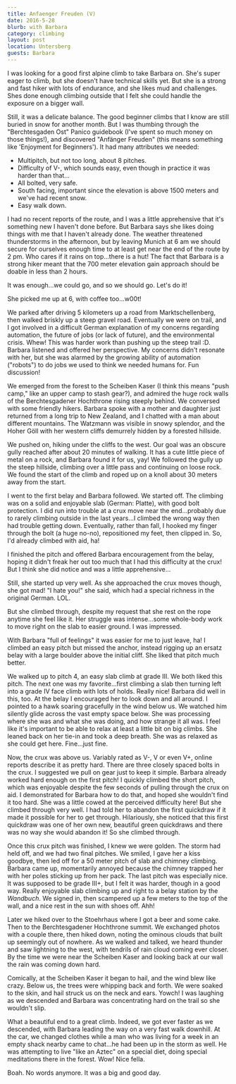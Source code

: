 ```yaml
---
title: Anfaenger Freuden (V)
date: 2016-5-28
blurb: with Barbara
category: climbing
layout: post
location: Untersberg
guests: Barbara
---
```


I was looking for a good first alpine climb to take Barbara on. She's super
eager to climb, but she doesn't have technical skills yet. But she is a strong
and fast hiker with lots of endurance, and she likes mud and challenges. Shes
done enough climbing outside that I felt she could handle the exposure on a
bigger wall.

Still, it was a delicate balance. The good beginner climbs that I know are still
buried in snow for another month. But I was thumbing through the "Berchtesgaden
Ost" Panico guidebook (I've spent so much money on those things!), and
discovered "Anfänger Freuden" (this means something like 'Enjoyment for
Beginners'). It had many attributes we needed:

 * Multipitch, but not too long, about 8 pitches.
 * Difficulty of V-, which sounds easy, even though in practice it was harder than that...
 * All bolted, very safe.
 * South facing, important since the elevation is above 1500 meters and we've had recent snow.
 * Easy walk down.

I had no recent reports of the route, and I was a little apprehensive that it's
something new I haven't done before. But Barbara says she likes doing things
with me that I haven't already done. The weather threatened thunderstorms in the
afternoon, but by leaving Munich at 6 am we should secure for ourselves enough
time to at least get near the end of the route by 2 pm. Who cares if it rains on
top...there is a hut! The fact that Barbara is a strong hiker meant that the 700
meter elevation gain approach should be doable in less than 2 hours.

It was enough...we could go, and so we should go. Let's do it!

She picked me up at 6, with coffee too...w00t!

We parked after driving 5 kilometers up a road from Marktschellenberg, then
walked briskly up a steep gravel road. Eventually we were on trail, and I got
involved in a difficult German explanation of my concerns regarding automation,
the future of jobs (or lack of future), and the environmental crisis. Whew! This
was harder work than pushing up the steep trail :D. Barbara listened and offered
her perspective. My concerns didn't resonate with her, but she was alarmed by
the growing ability of automation ("robots") to do jobs we used to think we
needed humans for. Fun discussion!

We emerged from the forest to the Scheiben Kaser (I think this means "push
camp," like an upper camp to stash gear?), and admired the huge rock walls of
the Berchtesgadener Hochthrone rising steeply behind. We conversed with some
friendly hikers. Barbara spoke with a mother and daughter just returned from a
long trip to New Zealand, and I chatted with a man about different
mountains. The Watzmann was visible in snowy splendor, and the Hoher Göll with
her western cliffs demurrely hidden by a forested hillside.

We pushed on, hiking under the cliffs to the west. Our goal was an obscure gully
reached after about 20 minutes of walking. It has a cute little piece of metal
on a rock, and Barbara found it for us, yay! We followed the gully up the steep
hillside, climbing over a little pass and continuing on loose rock. We found the
start of the climb and roped up on a knoll about 30 meters away from the start.

I went to the first belay and Barbara followed. We started off. The climbing was
on a solid and enjoyable slab (German: Platte), with good bolt protection. I did
run into trouble at a crux move near the end...probably due to rarely climbing
outside in the last years...I climbed the wrong way then had trouble getting
down. Eventually, rather than fall, I hooked my finger through the bolt (a huge
no-no), repositioned my feet, then clipped in. So, I'd already climbed with aid,
ha!

I finished the pitch and offered Barbara encouragement from the belay, hoping it
didn't freak her out too much that I had this difficulty at the crux! But I
think she did notice and was a little apprehensive...

Still, she started up very well. As she approached the crux moves though, she
got mad! "I hate you!" she said, which had a special richness in the original
German. LOL.

But she climbed through, despite my request that she rest on the rope anytime
she feel like it. Her struggle was intense...some whole-body work to move right
on the slab to easier ground. I was impressed.

With Barbara "full of feelings" it was easier for me to just leave, ha! I
climbed an easy pitch but missed the anchor, instead rigging up an ersatz belay
with a large boulder above the initial cliff. She liked that pitch much better.

We walked up to pitch 4, an easy slab climb at grade III. We both liked this
pitch. The next one was my favorite...first climbing a slab then turning left
into a grade IV face climb with lots of holds. Really nice! Barbara did well in
this, too. At the belay I encouraged her to look down and all around. I pointed
to a hawk soaring gracefully in the wind below us. We watched him silently glide
across the vast empty space below. She was processing where she was and what she
was doing, and how strange it all was. I feel like it's important to be able to
relax at least a little bit on big climbs. She leaned back on her tie-in and
took a deep breath. She was as relaxed as she could get here. Fine...just fine.

Now, the crux was above us. Variably rated as V-, V or even V+, online reports
describe it as pretty hard. There are three closely spaced bolts in the crux. I
suggested we pull on gear just to keep it simple. Barbara already worked hard
enough on the first pitch! I quickly climbed the short pitch, which was
enjoyable despite the few seconds of pulling through the crux on aid. I
demonstrated for Barbara how to do that, and hoped she wouldn't find it too
hard. She was a little cowed at the perceived difficulty here! But she climbed
through very well. I had told her to abandon the first quickdraw if it made it
possible for her to get through. Hilariously, she noticed that this first
quickdraw was one of her own new, beautiful green quickdraws and there was no
way she would abandon it! So she climbed through.

Once this crux pitch was finished, I knew we were golden. The storm had held
off, and we had two final pitches. We smiled, I gave her a kiss goodbye, then
led off for a 50 meter pitch of slab and chimney climbing. Barbara came up,
momentarily annoyed because the chimney trapped her with her poles sticking up
from her pack. The last pitch was especially nice. It was supposed to be grade
III+, but I felt it was harder, though in a good way. Really enjoyable slab
climbing up and right to a belay station by the *Wandbuch*. We signed in, then
scampered up a few meters to the top of the wall, and a nice rest in the sun
with shoes off. Ahh!

Later we hiked over to the Stoehrhaus where I got a beer and some cake. Then to
the Berchtesgadener Hochthrone summit. We exchanged photos with a couple there,
then hiked down, noting the ominous clouds that built up seemingly out of
nowhere. As we walked and talked, we heard thunder and saw lightning to the
west, with tendrils of rain cloud coming ever closer. By the time we were near
the Scheiben Kaser and looking back at our wall the rain was coming down hard.

Comically, at the Scheiben Kaser it began to hail, and the wind blew like
crazy. Below us, the trees were whipping back and forth. We were soaked to the
skin, and hail struck us on the neck and ears. Yowch! I was laughing as we
descended and Barbara was concentrating hard on the trail so she wouldn't slip.

What a beautiful end to a great climb. Indeed, we got ever faster as we
descended, with Barbara leading the way on a very fast walk downhill. At the
car, we changed clothes while a man who was living for a week in an empty shack
nearby came to chat...he had been up in the storm as well. He was attempting to
live "like an Aztec" on a special diet, doing special meditations there in the
forest. Wow! Nice fella.

Boah. No words anymore. It was a big and good day.







